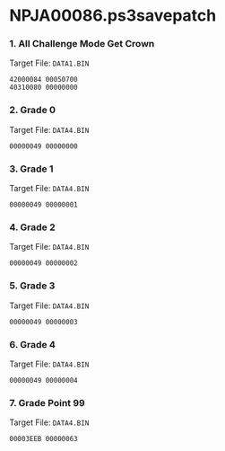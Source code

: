 # NPJA00086.ps3savepatch

### 1. All Challenge Mode Get Crown

Target File: `DATA1.BIN`

```
42000084 00050700
40310080 00000000
```

### 2. Grade 0

Target File: `DATA4.BIN`

```
00000049 00000000
```

### 3. Grade 1

Target File: `DATA4.BIN`

```
00000049 00000001
```

### 4. Grade 2

Target File: `DATA4.BIN`

```
00000049 00000002
```

### 5. Grade 3

Target File: `DATA4.BIN`

```
00000049 00000003
```

### 6. Grade 4

Target File: `DATA4.BIN`

```
00000049 00000004
```

### 7. Grade Point 99

Target File: `DATA4.BIN`

```
00003EEB 00000063
```

